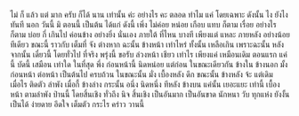 ไม่
ก็
แล้ว
แต่
มาก
ครับ
ก็ได้
นาน
เท่านั้น
ค่ะ
อย่างไร
คะ
ตลอด
ทำไม
แค่
โดยเฉพาะ
ดังนั้น
ไง
ยังไง
ทันที
นอก
วันนี้
มิ
ตอนนี้
เป็นต้น
ได้แก่
ดังนี้
เพิ่ง
ไม่ค่อย
หน่อย
เกือบ
แทบ
ก็ตาม
เรื่อย
อย่างไรก็ตาม
บ่อย
กี่
เกินไป
ค่อนข้าง
อย่างยิ่ง
นั่นเอง
ภายใต้
ที่ไหน
บางที
เพียงแต่
แหละ
ภายหลัง
อย่างน้อย
ทีเดียว
ขณะนี้
ราวกับ
เต็มที่
จัง
ต่างหาก
ฉะนั้น
ข้างหน้า
เท่าไหร่
ทั้งนั้น
เหลือเกิน
เพราะฉะนั้น
หลังจากนั้น
เดี๋ยวนี้
โดยทั่วไป
ที่จริง
พรุ่งนี้
ขอรับ
ล่วงหน้า
เชียว
เท่าไร
เพียงแค่
เหมือนเดิม
ตอนแรก
แค่นี้
บัดนี้
เสมือน
เท่าใด
ในที่สุด
พึ่ง
ก่อนหน้านี้
นิดหน่อย
แต่ก่อน
ในขณะเดียวกัน
ข้างใน
ข้างนอก
มั้ง
ก่อนหน้า
ต่อหน้า
เป็นต้นไป
ครบถ้วน
ในขณะนั้น
มั่ง
เบื้องหลัง
ดึก
ขณะนั้น
ข้างหลัง
จ้ะ
แต่เดิม
เมื่อไร
ติดตัว
ลำพัง
เมื่อกี้
ข้างล่าง
กระนั้น
อนึ่ง
นิดหนึ่ง
ทีหลัง
ข้างบน
แค่นั้น
เยอะแยะ
เท่านี้
เบื้องหน้า
ตามลำพัง
ป่านนี้
โดยสิ้นเชิง
ทั่วถึง
นิจ
สิ้นเชิง
เป็นอันมาก
เป็นอันขาด
นักหนา
วับ
ทุกแห่ง
ยังงั้น
เป็นได้
ง่ายดาย
อึดใจ
เต็มตัว
กระไร
คร่าว
วานนี้
